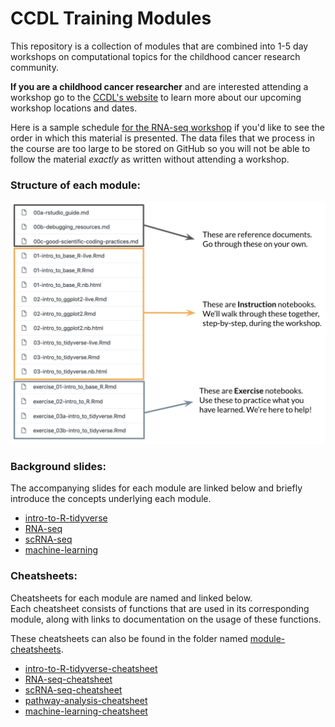 # CCDL Training Modules

This repository is a collection of modules that are combined into 1-5 day workshops on computational topics for the childhood cancer research community.

**If you are a childhood cancer researcher** and are interested attending a workshop go to the [CCDL's website](https://www.ccdatalab.org/projects-training)
to learn more about our upcoming workshop locations and dates.

Here is a sample schedule [for the RNA-seq workshop](https://github.com/AlexsLemonade/RNA-Seq-Exercises/blob/master/schedule.md) if you'd like to see the order in
which this material is presented.
The data files that we process in the course are too large to be stored on GitHub so you will not be able to follow the material *exactly* as written without attending a
workshop.

### Structure of each module:

![structure](module_structure_detail.png)

### Background slides:

The accompanying slides for each module are linked below and briefly introduce
the concepts underlying each module.

- [intro-to-R-tidyverse](https://drive.google.com/a/ccdatalab.org/file/d/11GXEddKwUBan1Z-NF_UM2HecckpODLKM/view?usp=sharing)
- [RNA-seq](https://drive.google.com/a/ccdatalab.org/file/d/1A9gNDIuD_c3ppF2k6vY3b0VgSKZjchzp/view?usp=sharing)
- [scRNA-seq](https://drive.google.com/a/ccdatalab.org/file/d/186niFprBKICNsF53WpIhKbiIMLawu-ms/view?usp=sharing)
- [machine-learning](https://drive.google.com/a/ccdatalab.org/file/d/1tmX8sFDmnPpkRdkWQm-v3vtdGr6YWy-j/view?usp=sharing)


### Cheatsheets:

Cheatsheets for each module are named and linked below.  
Each cheatsheet consists of functions that are used in its corresponding module, along with links to documentation on the usage of these functions. 

These cheatsheets can also be found in the folder named [module-cheatsheets](https://github.com/AlexsLemonade/training-modules/tree/master/module-cheatsheets).

- [intro-to-R-tidyverse-cheatsheet](https://github.com/AlexsLemonade/training-modules/blob/master/module-cheatsheets/intro-to-R-tidyverse-cheatsheet.md)
- [RNA-seq-cheatsheet](https://github.com/AlexsLemonade/training-modules/blob/master/module-cheatsheets/RNA-seq-cheatsheet.md)
- [scRNA-seq-cheatsheet](https://github.com/AlexsLemonade/training-modules/blob/master/module-cheatsheets/scRNA-seq-cheatsheet.md)
- [pathway-analysis-cheatsheet](https://github.com/AlexsLemonade/training-modules/blob/master/module-cheatsheets/pathway-analysis-cheatsheet.md) 
- [machine-learning-cheatsheet](https://github.com/AlexsLemonade/training-modules/blob/master/module-cheatsheets/machine-learning-cheatsheet.md)  

  

            
